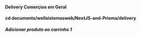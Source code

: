 #### Delivery Comerçios em Geral

#### cd documents/wellsistemasweb/NextJS-and-Prisma/delivery

##### Adicionar produto ao carrinho 1